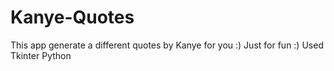 # <h1> Kanye-Quotes </h1>
This app generate a different quotes by Kanye for you :) Just for fun :) Used Tkinter Python

